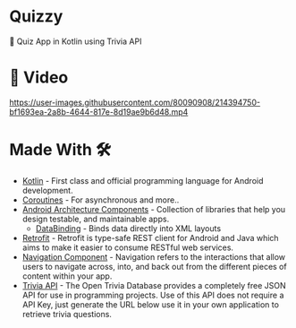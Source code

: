 # Quizzy
🧠 Quiz App in Kotlin using Trivia API 

# 🎥 Video

https://user-images.githubusercontent.com/80090908/214394750-bf1693ea-2a8b-4644-817e-8d19ae9b6d48.mp4


# Made With 🛠

- [Kotlin](https://developer.android.com/kotlin/first) - First class and official programming language for Android development.
- [Coroutines](https://kotlinlang.org/docs/coroutines-overview.html) - For asynchronous and more..
- [Android Architecture Components](https://developer.android.com/topic/architecture) - Collection of libraries that help you design testable, and maintainable apps.
    - [DataBinding](https://developer.android.com/topic/libraries/data-binding) - Binds data directly into XML layouts
- [Retrofit](https://square.github.io/retrofit/) - Retrofit is type-safe REST client for Android and Java which aims to make it easier to consume RESTful web services.
- [Navigation Component](https://developer.android.com/guide/navigation) - Navigation refers to the interactions that allow users to navigate across, into, and back out from the different pieces of content within your app.
- [Trivia API](https://opentdb.com/api_config.php) - The Open Trivia Database provides a completely free JSON API for use in programming projects. Use of this API does not require a API Key, just generate the URL below use it in your own application to retrieve trivia questions.


